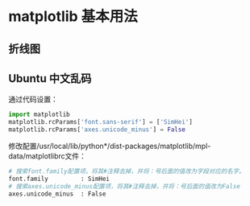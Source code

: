 # matplotlib 基本用法

## 折线图

## Ubuntu 中文乱码

通过代码设置：

```python
import matplotlib
matplotlib.rcParams['font.sans-serif'] = ['SimHei']
matplotlib.rcParams['axes.unicode_minus'] = False
```

修改配置/usr/local/lib/python*/dist-packages/matplotlib/mpl-data/matplotlibrc文件：

```bash
# 搜索font.family配置项，将其#注释去掉，并将：号后面的值改为字段对应的名字。
font.family         : SimHei
# 搜索axes.unicode_minus配置项，将其#注释去掉，并将：号后面的值改为False
axes.unicode_minus  : False
```